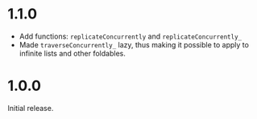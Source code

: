 # 1.1.0

* Add functions: `replicateConcurrently` and `replicateConcurrently_`
* Made `traverseConcurrently_` lazy, thus making it possible to apply to infinite lists and other
  foldables.

# 1.0.0

Initial release.
